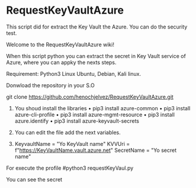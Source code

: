 # RequestKeyVaultAzure
This script did for extract the Key Vault the Azure. You can do the security test.

Welcome to the RequestKeyVaultAzure wiki!

When this script python you can extract the secret in Key Vault service of Azure, where you can appky the nexts steps.

Requirement: Python3 Linux Ubuntu, Debian, Kali linux.

Donwload the repository in your S.O

git clone https://github.com/henochjelvez/RequestKeyVaultAzure.git


1) You shoud install the libraries 
• pip3 install azure-common 
• pip3 install azure-cli-profile 
• pip3 install azure-mgmt-resource 
• pip3 install azure.identify 
• pip3 install azure-keyvault-secrets

2) You can edit the file add the next variables.

4) KeyvaultName = "Yo KeyVault name" 
KVVUri = f"https://KeyVaultName.vault.azure.net" 
SecretName = "Yo secret name"

For execute the profile 
#python3 requestKeyVaul.py

You can see the secret
